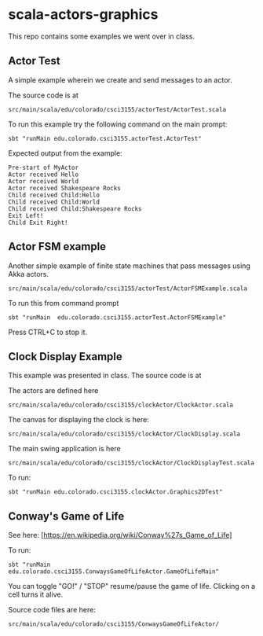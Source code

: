 # scala-actors-graphics

This repo contains some examples we went over in class.

## Actor Test

A simple example wherein we create and send messages to an actor.

The source code is at

~~~
src/main/scala/edu/colorado/csci3155/actorTest/ActorTest.scala
~~~

To run this example try the following command on the main prompt:

`sbt "runMain edu.colorado.csci3155.actorTest.ActorTest"`

Expected output from the example:

~~~
Pre-start of MyActor
Actor received Hello
Actor received World
Actor received Shakespeare Rocks
Child received Child:Hello
Child received Child:World
Child received Child:Shakespeare Rocks
Exit Left!
Child Exit Right!
~~~


## Actor FSM example

Another simple example of finite state machines that pass messages
using Akka actors.

~~~
src/main/scala/edu/colorado/csci3155/actorTest/ActorFSMExample.scala
~~~

To run this from command prompt

~~~
sbt "runMain  edu.colorado.csci3155.actorTest.ActorFSMExample"
~~~

Press CTRL+C to stop it.

## Clock Display Example

This example was presented in class. The source code is at

The actors are defined here
~~~
src/main/scala/edu/colorado/csci3155/clockActor/ClockActor.scala
~~~

The canvas for displaying the clock is here:
~~~
src/main/scala/edu/colorado/csci3155/clockActor/ClockDisplay.scala
~~~

The main swing application is here
~~~
src/main/scala/edu/colorado/csci3155/clockActor/ClockDisplayTest.scala
~~~

To run:

~~~
sbt "runMain edu.colorado.csci3155.clockActor.Graphics2DTest"
~~~

## Conway's Game of Life

See here: [https://en.wikipedia.org/wiki/Conway%27s_Game_of_Life]

To run:

~~~
sbt "runMain edu.colorado.csci3155.ConwaysGameOfLifeActor.GameOfLifeMain"
~~~

You can toggle "GO!" / "STOP"  resume/pause the game of life.
Clicking on a cell turns it alive.


Source code files are here:

~~~
src/main/scala/edu/colorado/csci3155/ConwaysGameOfLifeActor/
~~~


